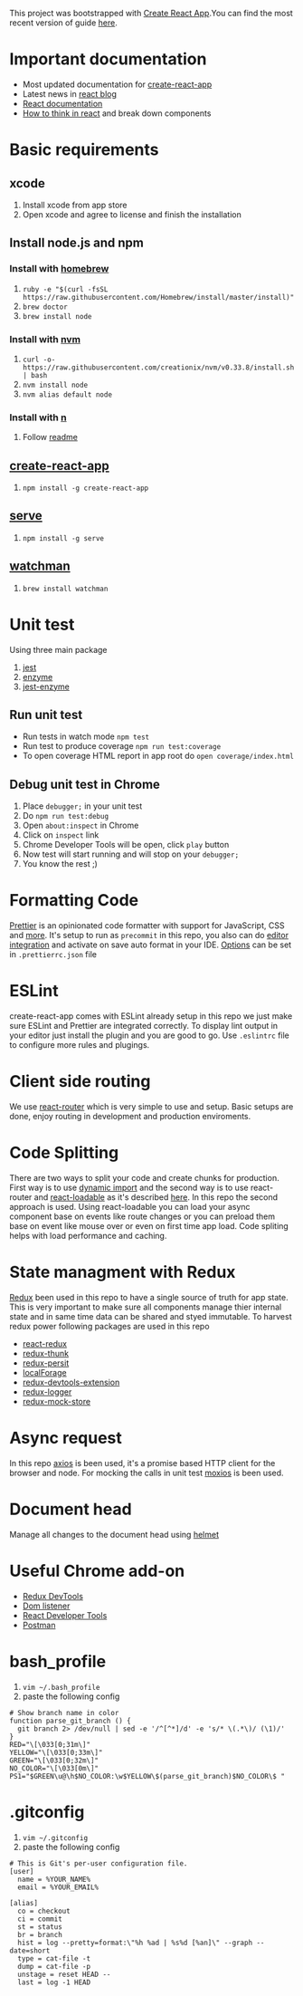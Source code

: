 This project was bootstrapped with [Create React App](https://github.com/facebookincubator/create-react-app).You can find the most recent version of guide [here](https://github.com/facebookincubator/create-react-app/blob/master/packages/react-scripts/template/README.md).

# Important documentation

* Most updated documentation for [create-react-app](https://github.com/facebook/create-react-app)
* Latest news in [react blog](https://reactjs.org/blog)
* [React documentation](https://reactjs.org/docs)
* [How to think in react](https://reactjs.org/docs/thinking-in-react.html) and break down components

# Basic requirements

## xcode

1. Install xcode from app store
1. Open xcode and agree to license and finish the installation

## Install node.js and npm

### Install with [homebrew](https://brew.sh/)

1. `ruby -e "$(curl -fsSL https://raw.githubusercontent.com/Homebrew/install/master/install)"`
1. `brew doctor`
1. `brew install node`

### Install with [nvm](https://github.com/creationix/nvm)

1. `curl -o- https://raw.githubusercontent.com/creationix/nvm/v0.33.8/install.sh | bash`
1. `nvm install node`
1. `nvm alias default node`

### Install with [n](https://github.com/tj/n)

1. Follow [readme](https://github.com/tj/n)

## [create-react-app](https://github.com/facebookincubator/create-react-app)

1. `npm install -g create-react-app`

## [serve](https://github.com/zeit/serve)

1. `npm install -g serve`

## [watchman](https://facebook.github.io/watchman/)

1. `brew install watchman`

# Unit test

Using three main package

1. [jest](https://facebook.github.io/jest/docs/en/getting-started.html)
1. [enzyme](http://airbnb.io/enzyme/)
1. [jest-enzyme](https://github.com/blainekasten/enzyme-matchers)

## Run unit test

* Run tests in watch mode `npm test`
* Run test to produce coverage `npm run test:coverage`
* To open coverage HTML report in app root do `open coverage/index.html`

## Debug unit test in Chrome

1. Place `debugger;` in your unit test
1. Do `npm run test:debug`
1. Open `about:inspect` in Chrome
1. Click on `inspect` link
1. Chrome Developer Tools will be open, click `play` button
1. Now test will start running and will stop on your `debugger;`
1. You know the rest ;)

# Formatting Code

[Prettier](https://prettier.io/) is an opinionated code formatter with support for JavaScript, CSS and [more](https://prettier.io/docs/en/language-support.html). It's setup to run as `precommit` in this repo, you also can do [editor integration](https://prettier.io/docs/en/editors.html) and activate on save auto format in your IDE. [Options](https://prettier.io/docs/en/options.html) can be set in `.prettierrc.json` file

# ESLint

create-react-app comes with ESLint already setup in this repo we just make sure ESLint and Prettier are integrated correctly. To display lint output in your editor just install the plugin and you are good to go. Use `.eslintrc` file to configure more rules and plugings.

# Client side routing

We use [react-router](https://reacttraining.com/react-router/) which is very simple to use and setup. Basic setups are done, enjoy routing in development and production enviroments.

# Code Splitting

There are two ways to split your code and create chunks for production. First way is to use [dynamic import](https://reactjs.org/docs/code-splitting.html) and the second way is to use react-router and [react-loadable](https://github.com/thejameskyle/react-loadable) as it's described [here](https://serverless-stack.com/chapters/code-splitting-in-create-react-app.html). In this repo the second approach is used. Using react-loadable you can load your async component base on events like route changes or you can preload them base on event like mouse over or even on first time app load. Code spliting helps with load performance and caching.

# State managment with Redux

[Redux](https://redux.js.org/) been used in this repo to have a single source of truth for app state. This is very important to make sure all components manage thier internal state and in same time data can be shared and styed immutable. To harvest redux power following packages are used in this repo

* [react-redux](https://github.com/reactjs/react-redux)
* [redux-thunk](https://github.com/gaearon/redux-thunk)
* [redux-persit](https://github.com/rt2zz/redux-persist)
* [localForage](https://github.com/localForage/localForage)
* [redux-devtools-extension](https://github.com/zalmoxisus/redux-devtools-extension)
* [redux-logger](https://github.com/evgenyrodionov/redux-logger)
* [redux-mock-store](https://github.com/arnaudbenard/redux-mock-store)

# Async request

In this repo [axios](https://github.com/axios/axios) is been used, it's a promise based HTTP client for the browser and node. For mocking the calls in unit test [moxios](https://www.npmjs.com/package/moxios) is been used.

# Document head

Manage all changes to the document head using [helmet](https://github.com/nfl/react-helmet)

# Useful Chrome add-on

* [Redux DevTools](https://chrome.google.com/webstore/detail/redux-devtools/lmhkpmbekcpmknklioeibfkpmmfibljd?hl=en)
* [Dom listener](https://chrome.google.com/webstore/detail/domlistener/jlfdgnlpibogjanomigieemaembjeolj?hl=en)
* [React Developer Tools](https://chrome.google.com/webstore/detail/react-developer-tools/fmkadmapgofadopljbjfkapdkoienihi/related?hl=en)
* [Postman](https://chrome.google.com/webstore/detail/postman/fhbjgbiflinjbdggehcddcbncdddomop/related?hl=en)

# bash_profile

1. `vim ~/.bash_profile`
1. paste the following config

```
# Show branch name in color
function parse_git_branch () {
  git branch 2> /dev/null | sed -e '/^[^*]/d' -e 's/* \(.*\)/ (\1)/'
}
RED="\[\033[0;31m\]"
YELLOW="\[\033[0;33m\]"
GREEN="\[\033[0;32m\]"
NO_COLOR="\[\033[0m\]"
PS1="$GREEN\u@\h$NO_COLOR:\w$YELLOW\$(parse_git_branch)$NO_COLOR\$ "
```

# .gitconfig

1. `vim ~/.gitconfig`
1. paste the following config

```
# This is Git's per-user configuration file.
[user]
  name = %YOUR_NAME%
  email = %YOUR_EMAIL%

[alias]
  co = checkout
  ci = commit
  st = status
  br = branch
  hist = log --pretty=format:\"%h %ad | %s%d [%an]\" --graph --date=short
  type = cat-file -t
  dump = cat-file -p
  unstage = reset HEAD --
  last = log -1 HEAD
```
